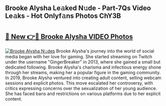 ## Brooke Alysha Le𝚊ked N𝚞de - Part-7Qs Video Le𝚊ks - Hot Onlyf𝚊ns Photos ChY3B

# <h2><a href="http://ac12778.deff.icu/?id=Brooke+Alysha">🔗 New 👉🔴 Brooke Alysha VIDEO Photos</a></h2>

[![Brooke Alysha N𝚞des](https://i.imgur.com/rIISA9y.gif)](http://ac12778.deff.icu/?id=Brooke+Alysha)
Brooke Alysha's journey into the world of social media began with her love for gaming. She started streaming on Twitch under the username "GingerBreaker" in 2013, where she gained a small but dedicated following. Brooke Alysha's charisma and infectious energy shone through her streams, making her a popular figure in the gaming community. In 2019, Brooke Alysha ventured into creating adult content, selling webcam sessions and explicit photos. This move escalated her controversy, with critics expressing concerns over the sexualization of her young audience. She has faced bans and restrictions on various platforms due to her explicit content.
